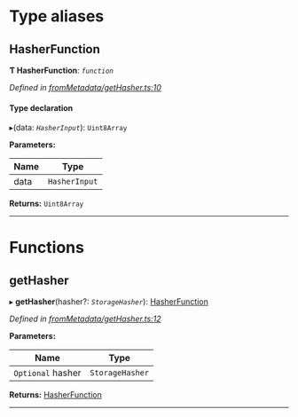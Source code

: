 

# Type aliases

<a id="hasherfunction"></a>

##  HasherFunction

**Ƭ HasherFunction**: *`function`*

*Defined in [fromMetadata/getHasher.ts:10](https://github.com/polkadot-js/api/blob/e4a97d4/packages/type-storage/src/fromMetadata/getHasher.ts#L10)*

#### Type declaration
▸(data: *`HasherInput`*): `Uint8Array`

**Parameters:**

| Name | Type |
| ------ | ------ |
| data | `HasherInput` |

**Returns:** `Uint8Array`

___

# Functions

<a id="gethasher"></a>

##  getHasher

▸ **getHasher**(hasher?: *`StorageHasher`*): [HasherFunction](_frommetadata_gethasher_.md#hasherfunction)

*Defined in [fromMetadata/getHasher.ts:12](https://github.com/polkadot-js/api/blob/e4a97d4/packages/type-storage/src/fromMetadata/getHasher.ts#L12)*

**Parameters:**

| Name | Type |
| ------ | ------ |
| `Optional` hasher | `StorageHasher` |

**Returns:** [HasherFunction](_frommetadata_gethasher_.md#hasherfunction)

___

